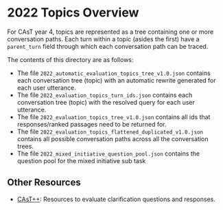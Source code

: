 # 2022 Topics Overview

For CAsT year 4, topics are represented as a tree containing one or more conversation paths. 
Each turn within a topic (asides the first) have a `parent_turn` field through which each conversation path can be traced.

The contents of this directory are as follows:

- The file `2022_automatic_evaluation_topics_tree_v1.0.json` contains each conversation tree (topic) with an automatic rewrite generated for each user utterance.
- The file `2022_evaluation_topics_turn_ids.json` contains each conversation tree (topic) with the resolved query for each user utterance.
- The file `2022_evaluation_topics_tree_v1.0.json` contains all ids that responses/ranked passages need to be returned for.
- The file `2022_evaluation_topics_flattened_duplicated_v1.0.json` contains all possible conversation paths across all the conversation trees.
- The file `2022_mixed_initiative_question_pool.json` contains the question pool for the mixed initiative sub task

## Other Resources

- [CAsT++](https://docs.google.com/document/d/1dWNhZiqCyvq9NJHmfm4qOLGMdLQ9Cdmr_jWrFqAc6Fc/edit?usp=sharing): Resources to evaluate clarification questions and responses.
